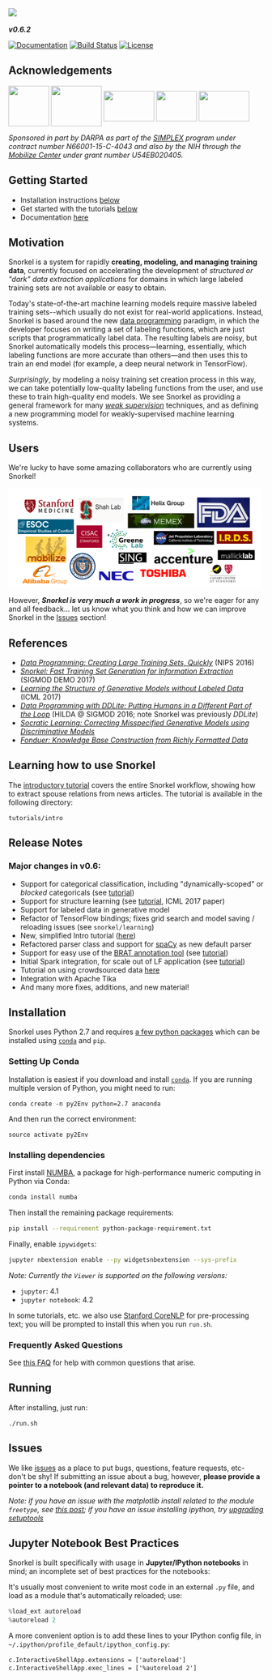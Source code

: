 <img src="figs/logo_01.png" width="150"/>


**_v0.6.2_**


[![Documentation](https://readthedocs.org/projects/snorkel/badge/?version=master)](http://snorkel.readthedocs.io/en/master/)
[![Build Status](https://travis-ci.org/HazyResearch/snorkel.svg?branch=master)](https://travis-ci.org/HazyResearch/snorkel)
[![License](https://img.shields.io/badge/License-Apache%202.0-blue.svg)](https://opensource.org/licenses/Apache-2.0)

## Acknowledgements
<img src="figs/darpa.JPG" width="80" height="80" align="middle" /> <img src="figs/ONR.jpg" width="100" height="80" align="middle" /> <img src="figs/moore_logo.png" width="100" height="60" align="middle" /> <img src="figs/nih_logo.png" width="80" height="60" align="middle" /> <img src="figs/mobilize_logo.png" width="100" height="60" align="middle" />

*Sponsored in part by DARPA as part of the [SIMPLEX](http://www.darpa.mil/program/simplifying-complexity-in-scientific-discovery) program under contract number N66001-15-C-4043 and also by the NIH through the [Mobilize Center](http://mobilize.stanford.edu/) under grant number U54EB020405.*

## Getting Started

* Installation instructions [below](#installation--dependencies)
* Get started with the tutorials [below](#learning-how-to-use-snorkel)
* Documentation [here](http://snorkel.readthedocs.io/en/master/)

## Motivation
Snorkel is a system for rapidly **creating, modeling, and managing training data**, currently focused on accelerating the development of _structured or "dark" data extraction applications_ for domains in which large labeled training sets are not available or easy to obtain.

Today's state-of-the-art machine learning models require massive labeled training sets--which usually do not exist for real-world applications. Instead, Snorkel is based around the new [data programming](https://papers.nips.cc/paper/6523-data-programming-creating-large-training-sets-quickly) paradigm, in which the developer focuses on writing a set of labeling functions, which are just scripts that programmatically label data. The resulting labels are noisy, but Snorkel automatically models this process—learning, essentially, which labeling functions are more accurate than others—and then uses this to train an end model (for example, a deep neural network in TensorFlow).

_Surprisingly_, by modeling a noisy training set creation process in this way, we can take potentially low-quality labeling functions from the user, and use these to train high-quality end models. We see Snorkel as providing a general framework for many [_weak supervision_](http://hazyresearch.github.io/snorkel/blog/weak_supervision.html) techniques, and as defining a new programming model for weakly-supervised machine learning systems.

## Users
We're lucky to have some amazing collaborators who are currently using Snorkel!

<img src="figs/user_logos.png" width="500" height="200" align="middle" />

However, **_Snorkel is very much a work in progress_**, so we're eager for any and all feedback... let us know what you think and how we can improve Snorkel in the [Issues](https://github.com/HazyResearch/snorkel/issues) section!

## References
* _[Data Programming: Creating Large Training Sets, Quickly](https://papers.nips.cc/paper/6523-data-programming-creating-large-training-sets-quickly)_ (NIPS 2016)
* _[Snorkel: Fast Training Set Generation for Information Extraction](http://hazyresearch.github.io/snorkel/pdfs/snorkel_demo.pdf)_ (SIGMOD DEMO 2017)
* _[Learning the Structure of Generative Models without Labeled Data](https://arxiv.org/abs/1703.00854)_ (ICML 2017)
* _[Data Programming with DDLite: Putting Humans in a Different Part of the Loop](http://cs.stanford.edu/people/chrismre/papers/DDL_HILDA_2016.pdf)_ (HILDA @ SIGMOD 2016; note Snorkel was previously <em>DDLite</em>)
* _[Socratic Learning: Correcting Misspecified Generative Models using Discriminative Models](https://arxiv.org/abs/1610.08123)_
* _[Fonduer: Knowledge Base Construction from Richly Formatted Data](https://arxiv.org/abs/1703.05028)_

## Learning how to use Snorkel
The [introductory tutorial](https://github.com/HazyResearch/snorkel/tree/master/tutorials/intro) covers the entire Snorkel workflow, showing how to extract spouse relations from news articles.
The tutorial is available in the following directory:
```
tutorials/intro
```

## Release Notes
### Major changes in v0.6:
* Support for categorical classification, including "dynamically-scoped" or _blocked_ categoricals (see [tutorial](tutorials/advanced/Categorical_Classes.ipynb))
* Support for structure learning (see [tutorial](tutorials/advanced/Structure_Learning.ipynb), ICML 2017 paper)
* Support for labeled data in generative model
* Refactor of TensorFlow bindings; fixes grid search and model saving / reloading issues (see `snorkel/learning`)
* New, simplified Intro tutorial ([here](tutorials/intro))
* Refactored parser class and support for [spaCy](https://spacy.io/) as new default parser
* Support for easy use of the [BRAT annotation tool](http://brat.nlplab.org/) (see [tutorial](tutorials/advanced/BRAT_Annotations.ipynb))
* Initial Spark integration, for scale out of LF application (see [tutorial](tutorials/snark/Snark%20Tutorial.ipynb))
* Tutorial on using crowdsourced data [here](tutorials/crowdsourcing/Crowdsourced_Sentiment_Analysis.ipynb)
* Integration with Apache Tika
* And many more fixes, additions, and new material!

## Installation
Snorkel uses Python 2.7 and requires [a few python packages](python-package-requirement.txt) which can be installed using [`conda`](https://www.continuum.io/downloads) and `pip`.

### Setting Up Conda
Installation is easiest if you download and install [`conda`](https://www.continuum.io/downloads).
If you are running multiple version of Python, you might need to run:
```
conda create -n py2Env python=2.7 anaconda
```
And then run the correct environment:
```
source activate py2Env
```

### Installing dependencies
First install [NUMBA](https://numba.pydata.org/), a package for high-performance numeric computing in Python via Conda:
```bash
conda install numba
```

Then install the remaining package requirements:
```bash
pip install --requirement python-package-requirement.txt
```

Finally, enable `ipywidgets`:
```bash
jupyter nbextension enable --py widgetsnbextension --sys-prefix
```

_Note: Currently the `Viewer` is supported on the following versions:_
* `jupyter`: 4.1
* `jupyter notebook`: 4.2

In some tutorials, etc. we also use [Stanford CoreNLP](http://stanfordnlp.github.io/CoreNLP/) for pre-processing text; you will be prompted to install this when you run `run.sh`.

### Frequently Asked Questions
See [this FAQ](https://hazyresearch.github.io/snorkel/install_faq) for help with common questions that arise.

## Running
After installing, just run:
```
./run.sh
```

## Issues
We like [issues](https://github.com/HazyResearch/snorkel/issues) as a place to put bugs, questions, feature requests, etc- don't be shy!
If submitting an issue about a bug, however, **please provide a pointer to a notebook (and relevant data) to reproduce it.**

*Note: if you have an issue with the matplotlib install related to the module `freetype`, see [this post](http://stackoverflow.com/questions/20533426/ubuntu-running-pip-install-gives-error-the-following-required-packages-can-no); if you have an issue installing ipython, try [upgrading setuptools](http://stackoverflow.com/questions/35943606/error-on-installing-ipython-for-python-3-sys-platform-darwin-and-platform)*

## Jupyter Notebook Best Practices

Snorkel is built specifically with usage in **Jupyter/IPython notebooks** in mind; an incomplete set of best practices for the notebooks:

It's usually most convenient to write most code in an external `.py` file, and load as a module that's automatically reloaded; use:
```python
%load_ext autoreload
%autoreload 2
```
A more convenient option is to add these lines to your IPython config file, in `~/.ipython/profile_default/ipython_config.py`:
```
c.InteractiveShellApp.extensions = ['autoreload']     
c.InteractiveShellApp.exec_lines = ['%autoreload 2']
```
